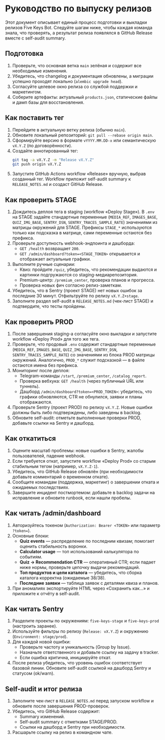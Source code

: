 # Руководство по выпуску релизов

Этот документ описывает единый процесс подготовки и выкладки релизов Five Keys Bot. Следуйте шагам ниже, чтобы каждая команда знала, что проверять, а результат релиза появлялся в GitHub Release вместе с self-audit summary.

## Подготовка

1. Проверьте, что основная ветка `main` зелёная и содержит все необходимые изменения.
2. Убедитесь, что changelog и документация обновлены, а миграции успешно проходят локально (`alembic upgrade head`).
3. Согласуйте целевое окно релиза со службой поддержки и маркетингом.
4. Соберите артефакты: актуальный `products.json`, статические файлы и дамп базы для восстановления.

## Как поставить тег

1. Перейдите в актуальную ветку релиза (обычно `main`).
2. Обновите локальный репозиторий: `git pull --rebase origin main`.
3. Сформируйте версию в формате `vYYYY.MM.DD-x` или семантическую `vX.Y.Z` (по договорённости).
4. Создайте аннотированный тег:
   ```bash
   git tag -a vX.Y.Z -m "Release vX.Y.Z"
   git push origin vX.Y.Z
   ```
5. Запустите GitHub Actions workflow «Release» вручную, выбрав созданный тег. Workflow приложит self-audit summary к `RELEASE_NOTES.md` и создаст GitHub Release.

## Как проверить STAGE

1. Дождитесь деплоя тега в staging (workflow «Deploy Stage»). В `.env` на STAGE задайте стандартные переменные (`MEDIA_REF`, `IMAGES_BASE`, `QUIZ_IMG_BASE`, `SENTRY_DSN`, `SENTRY_TRACES_SAMPLE_RATE`) значениями из матрицы окружений для STAGE. Префиксы `STAGE_*` используются только как подсказка в матрице, сами переменные остаются без префикса.
2. Проверьте доступность webhook-эндпоинта и дашборда:
   - `GET /health` возвращает `200`.
   - `GET /admin/dashboard?token=<STAGE_TOKEN>` открывается и отображает актуальные графики.
3. Выполните ручные сценарии:
   - Квиз: пройдите `/quiz`, убедитесь, что рекомендации выдаются и картинки подгружаются со staging-медиарепозитория.
   - Premium-центр: `/premium_center`, проверка планов и прогресса.
   - Проверка новых фич согласно релиз-заметкам.
4. Убедитесь, что в Sentry (проект STAGE) нет новых ошибок за последние 30 минут. Отфильтруйте по релизу `vX.Y.Z+stage`.
5. Заполните раздел self-audit в `RELEASE_NOTES.md` (чек-лист STAGE) и подтвердите, что тесты пройдены.

## Как проверить PROD

1. После завершения staging-а согласуйте окно выкладки и запустите workflow «Deploy Prod» для того же тега.
2. Проверьте, что продовый `.env` содержит стандартные переменные (`MEDIA_REF`, `IMAGES_BASE`, `QUIZ_IMG_BASE`, `SENTRY_DSN`, `SENTRY_TRACES_SAMPLE_RATE`) со значениями из блока PROD матрицы окружений. Аналогично, `PROD_*` служит подсказкой — в файле остаются имена без префикса.
3. Мониторинг после деплоя:
   - Telegram-команды `/start`, `/premium_center`, `/catalog_report`.
   - Проверка вебхука: `GET /health` (через публичный URL или туннель).
   - Дашборд `/admin/dashboard?token=<PROD_TOKEN>`: убедитесь, что графики обновляются, CTR не обнулился, заявки и планы отображаются.
4. Проверьте Sentry (проект PROD) по релизу `vX.Y.Z`. Новые ошибки должны быть либо подтверждены, либо заведены в backlog.
5. Обновите self-audit: отметьте выполненные проверки PROD, добавьте ссылки на Sentry и дашборд.

## Как откатиться

1. Оцените масштаб проблемы: новые ошибки в Sentry, жалобы пользователей, падение webhook.
2. Если требуется откат, запустите workflow «Deploy Prod» со старым стабильным тегом (например, `vX.Y.Z-1`).
3. Убедитесь, что GitHub Release обновлён (при необходимости добавьте комментарий о временном откате).
4. Сообщите командам (поддержка, маркетинг) о завершении отката и ожидаемых последствиях.
5. Завершите инцидент постмортемом: добавьте в backlog задачи на исправление и обновите runbook, если нашли пробелы.

## Как читать /admin/dashboard

1. Авторизуйтесь токеном (`Authorization: Bearer <TOKEN>` или параметр `?token=`).
2. Основные блоки:
   - **Quiz events** — распределение по последним квизам; помогает оценить стабильность воронки.
   - **Calculator usage** — топ использований калькулятора по событиям.
   - **Quiz → Recommendation CTR** — оперативный CTR; если падает ниже нормы, проверьте цепочку выдачи рекомендаций.
   - **Топ продуктов и цели каталога** — убедитесь, что сборка каталога корректна (ожидаемые 38/38).
   - **Последние заявки** — таблица заявок с деталями квиза и планов.
3. При аномалиях экспортируйте HTML через «Сохранить как…» и приложите к отчёту в self-audit.

## Как читать Sentry

1. Разделите проекты по окружениям: `five-keys-stage` и `five-keys-prod` (настроить заранее).
2. Используйте фильтры по релизу (`Release: vX.Y.Z`) и окружению (`Environment: stage/prod`).
3. Для каждой новой ошибки:
   - Проверьте частоту и уникальность (Group by Issue).
   - Назначьте ответственного и добавьте ссылку на задачу в tracker.
   - Если ошибка критична, инициируйте откат.
4. После релиза убедитесь, что уровень ошибок соответствует базовой линии. Обновите self-audit ссылкой на дашборд Sentry и статусом (ok/warn).

## Self-audit и итог релиза

1. Заполните чек-лист в `RELEASE_NOTES.md` перед запуском workflow и обновите после завершения PROD-проверок.
2. Убедитесь, что GitHub Release содержит:
   - Summary изменений.
   - Self-audit summary с отметками STAGE/PROD.
   - Ссылки на дашборд и Sentry при необходимости.
3. Расшарьте ссылку на релиз в командном чате.
